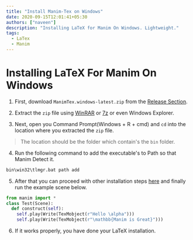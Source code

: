 ```yaml
---
title: "Install Manim-Tex on Windows"
date: 2020-09-15T12:01:41+05:30
authors: ["naveen"]
description: "Installing LaTeX for Manim On Windows. Lightweight."
tags:
  - LaTex
  - Manim
---
```

# Installing LaTeX For Manim On Windows

1. First, download `ManimTex.windows-latest.zip` from the [Release Section](https://github.com/naveen521kk/manim-tex/releases).

2. Extract the `zip` file using [WinRAR](https://www.rarlab.com/download.htm) or [7z](https://www.7-zip.org/) or even Windows Explorer.

3. Next, open you Command Prompt(Windows + R + cmd) and `cd` into the location where you extracted the `zip` file.

> The location should be the folder which contain's the `bin` folder.

4. Run the following command to add the executable's to Path so that Manim Detect it.
```cmd
bin\win32\tlmgr.bat path add
```
5. After that you can proceed with other installation steps [here](https://manimce.readthedocs.io/en/latest/installation/win.html) and finally run the example scene below.
```py
from manim import *
class Test(Scene):
  def construct(self):
    self.play(Write(TexMobject(r"Hello \alpha")))
    self.play(Write(TexMobject(r"\mathbb{Manim is Great}")))
```
6. If it works properly, you have done your LaTeX installation.
